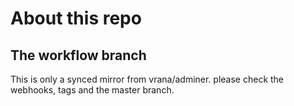 # About this repo

## The workflow branch

This is only a synced mirror from vrana/adminer. please check the webhooks, tags and the master branch.
